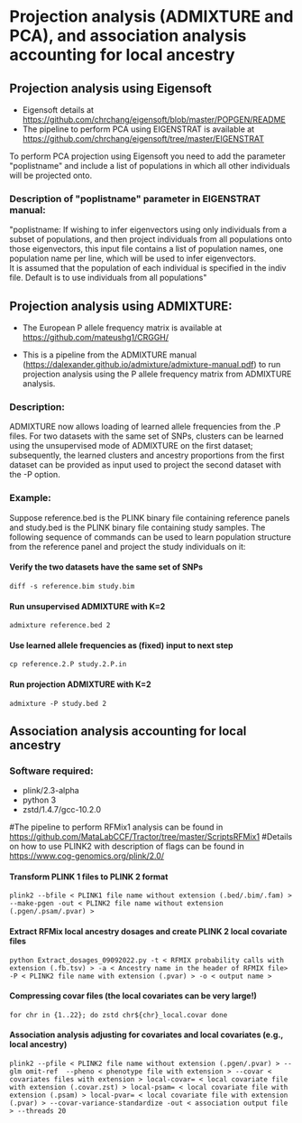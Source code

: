 # Projection analysis (ADMIXTURE and PCA), and association analysis accounting for local ancestry 
## Projection analysis using Eigensoft

* Eigensoft details at https://github.com/chrchang/eigensoft/blob/master/POPGEN/README
* The pipeline to perform PCA using EIGENSTRAT is available at https://github.com/chrchang/eigensoft/tree/master/EIGENSTRAT

To perform PCA projection using Eigensoft you need to add the parameter "poplistname" and include a list of populations in which all other individuals will be projected onto.

### Description of "poplistname" parameter in EIGENSTRAT manual:
"poplistname:   If wishing to infer eigenvectors using only individuals from a 
  subset of populations, and then project individuals from all populations 
  onto those eigenvectors, this input file contains a list of population names,
  one population name per line, which will be used to infer eigenvectors.  
  It is assumed that the population of each individual is specified in the 
  indiv file.  Default is to use individuals from all populations"
  

## Projection analysis using ADMIXTURE:

* The European P allele frequency matrix is available at https://github.com/mateushg1/CRGGH/

* This is a pipeline from the ADMIXTURE manual (https://dalexander.github.io/admixture/admixture-manual.pdf) to run projection analysis using the P allele frequency matrix from ADMIXTURE analysis.


### Description:
ADMIXTURE now allows loading of learned allele frequencies from the .P files. For two
datasets with the same set of SNPs, clusters can be learned using the unsupervised mode
of ADMIXTURE on the first dataset; subsequently, the learned clusters and ancestry
proportions from the first dataset can be provided as input used to project the second
dataset with the -P option.


### Example: 
Suppose reference.bed is the PLINK binary file containing reference panels
and study.bed is the PLINK binary file containing study samples. The following sequence
of commands can be used to learn population structure from the reference panel and project
the study individuals on it:


#### Verify the two datasets have the same set of SNPs

`diff -s reference.bim study.bim`

#### Run unsupervised ADMIXTURE with K=2
`admixture reference.bed 2`
#### Use learned allele frequencies as (fixed) input to next step
`cp reference.2.P study.2.P.in`
#### Run projection ADMIXTURE with K=2
`admixture -P study.bed 2`

## Association analysis accounting for local ancestry

### Software required:
* plink/2.3-alpha 
* python 3
* zstd/1.4.7/gcc-10.2.0

#The pipeline to perform RFMix1 analysis can be found in https://github.com/MataLabCCF/Tractor/tree/master/ScriptsRFMix1
#Details on how to use PLINK2 with description of flags can be found in https://www.cog-genomics.org/plink/2.0/


#### Transform PLINK 1 files to PLINK 2 format 

`plink2 --bfile < PLINK1 file name without extension (.bed/.bim/.fam) > --make-pgen -out < PLINK2 file name without extension (.pgen/.psam/.pvar) >`


#### Extract RFMix local ancestry dosages and create PLINK 2 local covariate files 

`python Extract_dosages_09092022.py -t < RFMIX probability calls with extension (.fb.tsv) > -a < Ancestry name in the header of RFMIX file> -P < PLINK2 file name with extension (.pvar) > -o < output name >`


#### Compressing covar files (the local covariates can be very large!)

`for chr in {1..22}; do
zstd chr${chr}_local.covar
done`

#### Association analysis adjusting for covariates and local covariates (e.g., local ancestry)

`plink2 --pfile < PLINK2 file name without extension (.pgen/.pvar) > --glm omit-ref  --pheno < phenotype file with extension > --covar < covariates files with extension > local-covar= < local covariate file with extension (.covar.zst) > local-psam= < local covariate file with extension (.psam) > local-pvar= < local covariate file with extension (.pvar) > --covar-variance-standardize -out < association output file > --threads 20`




